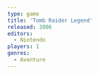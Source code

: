 ```yaml
---
type: game
title: 'Tomb Raider Legend'
released: 2006
editors: 
  - Nintendo
players: 1
genres:
  - Aventure
---
```

